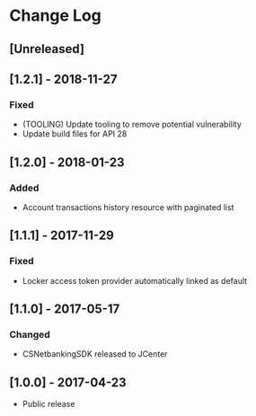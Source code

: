 # Change Log

## [Unreleased]

## [1.2.1] - 2018-11-27

### Fixed
- (TOOLING) Update tooling to remove potential vulnerability
- Update build files for API 28

## [1.2.0] - 2018-01-23

### Added
- Account transactions history resource with paginated list

## [1.1.1] - 2017-11-29

### Fixed
- Locker access token provider automatically linked as default

## [1.1.0] - 2017-05-17

### Changed

- CSNetbankingSDK released to JCenter

## [1.0.0] - 2017-04-23

- Public release
